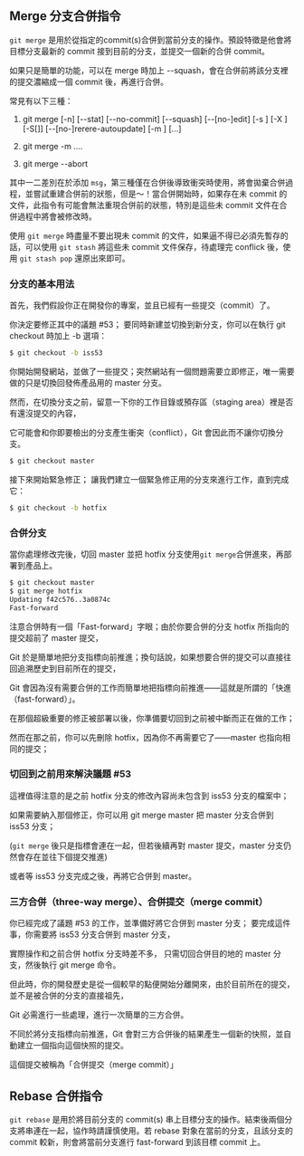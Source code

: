 ## Merge 分支合併指令

`git merge` 是用於從指定的commit(s)合併到當前分支的操作。預設特徵是他會將目標分支最新的 commit 接到目前的分支，並提交一個新的合併 commit。

如果只是簡單的功能，可以在 merge 時加上 --squash，會在合併前將該分支裡的提交濃縮成一個 commit 後，再進行合併。

常見有以下三種：

  1. git merge [-n] [--stat] [--no-commit] [--squash] [--[no-]edit] [-s <strategy>] [-X <strategy-option>] [-S[<keyid>]] [--[no-]rerere-autoupdate] [-m <msg>] [<commit>...]

  2. git merge -m <msg> <commit>....

  3. git merge --abort

其中一二差別在於添加 `msg`，第三種僅在合併後導致衝突時使用，將會拋棄合併過程，並嘗試重建合併前的狀態，但是～！當合併開始時，如果存在未 commit 的文件，此指令有可能會無法重現合併前的狀態，特別是這些未 commit 文件在合併過程中將會被修改時。

使用 `git merge` 時盡量不要出現未 commit 的文件，如果逼不得已必須先暫存的話，可以使用 `git stash` 將這些未 commit 文件保存，待處理完 conflick 後，使用 `git stash pop` 還原出來即可。


### 分支的基本用法

首先，我們假設你正在開發你的專案，並且已經有一些提交（commit）了。

你決定要修正其中的議題 #53； 要同時新建並切換到新分支，你可以在執行 git checkout 時加上 -b 選項：

```cmd
$ git checkout -b iss53
```

你開始開發網站，並做了一些提交；突然網站有一個問題需要立即修正，唯一需要做的只是切換回發佈產品用的 master 分支。

然而，在切換分支之前，留意一下你的工作目錄或預存區（staging area）裡是否有還沒提交的內容，

它可能會和你即要檢出的分支產生衝突（conflict），Git 會因此而不讓你切換分支。

```cmd
$ git checkout master
```

接下來開始緊急修正； 讓我們建立一個緊急修正用的分支來進行工作，直到完成它：

```cmd
$ git checkout -b hotfix
```


### 合併分支

當你處理修改完後，切回 master 並把 hotfix 分支使用`git merge`合併進來，再部署到產品上。

```cmd
$ git checkout master
$ git merge hotfix
Updating f42c576..3a0874c
Fast-forward
```

注意合併時有一個「Fast-forward」字眼；由於你要合併的分支 hotfix 所指向的提交超前了 master 提交，

Git 於是簡單地把分支指標向前推進；換句話說，如果想要合併的提交可以直接往回追溯歷史到目前所在的提交，

Git 會因為沒有需要合併的工作而簡單地把指標向前推進——這就是所謂的「快進（fast-forward）」。

在那個超級重要的修正被部署以後，你準備要切回到之前被中斷而正在做的工作； 

然而在那之前，你可以先刪除 hotfix，因為你不再需要它了——master 也指向相同的提交； 


### 切回到之前用來解決議題 #53

這裡值得注意的是之前 hotfix 分支的修改內容尚未包含到 iss53 分支的檔案中；

如果需要納入那個修正，你可以用 git merge master 把 master 分支合併到 iss53 分支；

(`git merge` 後只是指標會連在一起，但若後續再對 master 提交，master 分支仍然會存在並往下個提交推進)

或者等 iss53 分支完成之後，再將它合併到 master。


### 三方合併（three-way merge）、合併提交（merge commit）

你已經完成了議題 #53 的工作，並準備好將它合併到 master 分支； 要完成這件事，你需要將 iss53 分支合併到 master 分支，

實際操作和之前合併 hotfix 分支時差不多， 只需切回合併目的地的 master 分支，然後執行 git merge 命令。

但此時，你的開發歷史是從一個較早的點便開始分離開來，由於目前所在的提交，並不是被合併的分支的直接祖先，

Git 必需進行一些處理，進行一次簡單的三方合併。

不同於將分支指標向前推進，Git 會對三方合併後的結果產生一個新的快照，並自動建立一個指向這個快照的提交。

這個提交被稱為「合併提交（merge commit）」



## Rebase 合併指令

`git rebase` 是用於將目前分支的 commit(s) 串上目標分支的操作。結束後兩個分支將串連在一起，協作時請謹慎使用。若 rebase 對象在當前的分支，且該分支的 commit 較新，則會將當前分支進行 fast-forward 到該目標 commit 上。
